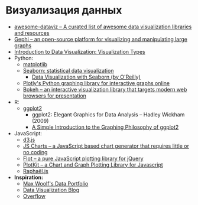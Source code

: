 # Визуализация данных

* [awesome-dataviz – A curated list of awesome data visualization libraries and resources](https://github.com/fasouto/awesome-dataviz)
* [Gephi – an open-source platform for visualizing and manipulating large graphs](https://github.com/gephi/gephi)
* [Introduction to Data Visualization: Visualization Types](http://guides.library.duke.edu/datavis/vis_types)
* Python:
    * [matplotlib](http://matplotlib.org)
    * [Seaborn: statistical data visualization](http://seaborn.pydata.org)
        * [Data Visualization with Seaborn (by O'Reilly)](https://www.oreilly.com/learning/data-visualization-with-seaborn)
    * [Plotly's Python graphing library for interactive graphs online](https://plot.ly/python/)
    * [Bokeh – an interactive visualization library that targets modern web browsers for presentation](http://bokeh.pydata.org/en/latest/)
* R:
    * [ggplot2](http://docs.ggplot2.org/)
        * ggplot2: Elegant Graphics for Data Analysis – Hadley Wickham (2009)
        * [A Simple Introduction to the Graphing Philosophy of ggplot2](https://tomhopper.me/2014/03/28/a-simple-introduction-to-the-graphing-philosophy-of-ggplot2/)
* JavaScript:
    * [d3.js](https://github.com/d3/d3/wiki/Gallery)
    * [JS Charts – a JavaScript based chart generator that requires little or no coding](http://www.jscharts.com/)
    * [Flot – a pure JavaScript plotting library for jQuery](http://www.flotcharts.org/)
    * [PlotKit – a Chart and Graph Plotting Library for Javascript](http://www.liquidx.net/plotkit/)
    * [Raphaël.js](http://dmitrybaranovskiy.github.io/raphael/)
* **Inspiration:** 
    * [Max Woolf's Data Portfolio](http://minimaxir.com/data-portfolio/)
    * [Data Visualization Blog](http://excelcharts.com/posts/)
    * [Overflow](http://overflow.solutions/)

